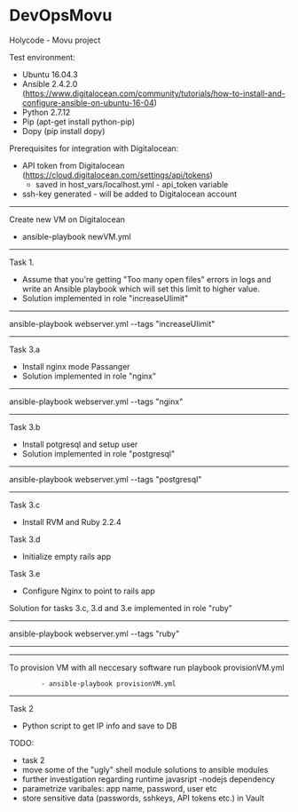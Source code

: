 # DevOpsMovu
Holycode - Movu project

Test environment:
  - Ubuntu 16.04.3
  - Ansible 2.4.2.0 (https://www.digitalocean.com/community/tutorials/how-to-install-and-configure-ansible-on-ubuntu-16-04)
  - Python 2.7.12
  - Pip (apt-get install python-pip)
  - Dopy (pip install dopy)

Prerequisites for integration with Digitalocean:
- API token from Digitalocean (https://cloud.digitalocean.com/settings/api/tokens)
  - saved in host_vars/localhost.yml - api_token variable
- ssh-key generated - will be added to Digitalocean account
 

*****************************
Create new VM on Digitalocean
 * ansible-playbook newVM.yml
*****************************

Task 1.
  - Assume that you're getting "Too many open files" errors in logs and write an Ansible playbook which will set this limit to higher value.
  - Solution implemented in role "increaseUlimit"
*******************************************************
ansible-playbook webserver.yml --tags "increaseUlimit"
******************************************************  

Task 3.a
  - Install nginx mode Passanger
  - Solution implemented in role "nginx"
*******************************************************
ansible-playbook webserver.yml --tags "nginx"
******************************************************    
  
Task 3.b
  - Install potgresql and setup user
  - Solution implemented in role "postgresql"
*******************************************************
ansible-playbook webserver.yml --tags "postgresql"
******************************************************    

Task 3.c
  - Install RVM and Ruby 2.2.4

Task 3.d
  - Initialize empty rails app

Task 3.e
  - Configure Nginx to point to rails app
 
Solution for tasks 3.c, 3.d and 3.e implemented in role "ruby"
*******************************************************
ansible-playbook webserver.yml --tags "ruby"
******************************************************  

************************************************************************

To provision VM with all neccesary software run playbook provisionVM.yml

            - ansible-playbook provisionVM.yml

************************************************************************

Task 2
  - Python script to get IP info and save to DB

TODO: 
  - task 2
  - move some of the "ugly" shell module solutions to ansible modules
  - further investigation regarding runtime javasript -nodejs dependency
  - parametrize varibales: app name, password, user etc
  - store sensitive data (passwords, sshkeys, API tokens etc.) in Vault
